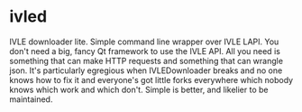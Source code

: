 # ivled
IVLE downloader lite. Simple command line wrapper over IVLE LAPI. You don't need a big, fancy Qt framework to use the IVLE API. All you need is something that can make HTTP requests and something that can wrangle json. It's particularly egregious when IVLEDownloader breaks and no one knows how to fix it and everyone's got little forks everywhere which nobody knows which work and which don't. Simple is better, and likelier to be maintained.
